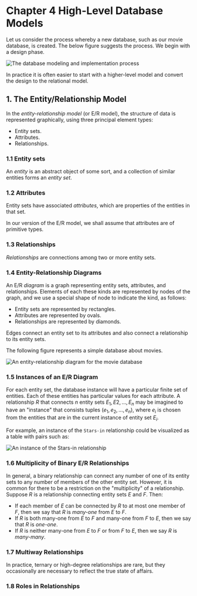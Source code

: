 # Chapter 4 High-Level Database Models

Let us consider the process whereby a new database, such as our movie database,
is created. The below figure suggests the process. We begin with a design phase.

![The database modeling and implementation process](https://i.loli.net/2021/10/04/LFCOQwxeftvXADm.png)

In practice it is often easier to start with a higher-level model and convert the
design to the relational model.

## 1. The Entity/Relationship Model

In the *entity-relationship model* (or E/R model), the structure of data is
represented graphically, using three principal element types:

+ Entity sets.
+ Attributes.
+ Relationships.

### 1.1 Entity sets

An *entity* is an abstract object of some sort, and a collection of similar entities
forms an *entity set*.

### 1.2 Attributes

Entity sets have associated *attributes*, which are properties of the entities
in that set.

In our version of the E/R model, we shall assume that attributes are of primitive
types.

### 1.3 Relationships

*Relationships* are connections among two or more entity sets.

### 1.4 Entity-Relationship Diagrams

An E/R *diagram* is a graph representing entity sets, attributes, and relationships.
Elements of each these kinds are represented by nodes of the graph, and we
use a special shape of node to indicate the kind, as follows:

+ Entity sets are represented by rectangles.
+ Attributes are represented by ovals.
+ Relationships are represented by diamonds.

Edges connect an entity set to its attributes and also connect a relationship to
its entity sets.

The following figure represents a simple database about movies.

![An entity-relationship diagram for the movie database]()

### 1.5 Instances of an E/R Diagram

For each entity set, the database instance will have a particular finite set of
entities. Each of these entities has particular values for each attribute.
A relationship $R$ that connects $n$ entity sets $E_{1},E{2},\dots,E_{n}$ may be
imagined to have an "instance" that consists tuples $(e_{1},e_{2},\dots,e_{n})$,
where $e_{i}$ is chosen from the entities that are in the current instance of
entity set $E_{i}$.

For example, an instance of the `Stars-in` relationship could be visualized as a
table with pairs such as:

<!-- TODO: add the picture -->
![An instance of the Stars-in relationship](.)

### 1.6 Multiplicity of Binary E/R Relationships

In general, a binary relationship can connect any number of one of its entity sets
to any number of members of the other entity set. However, it is common for there
to be a restriction on the "multiplicity" of a relationship. Suppose $R$ is a
relationship connecting entity sets $E$ and $F$. Then:

+ If each member of $E$ can be connected by $R$ to at most one member of $F$, then
we say that $R$ is *many-one* from $E$ to $F$.
+ If $R$ is both many-one from $E$ to $F$ and many-one from $F$ to $E$, then we say
that $R$ is *one-one*.
+ If $R$ is neither many-one from $E$ to $F$ or from $F$ to $E$, then we say $R$
is *many-many*.

### 1.7 Multiway Relationships

In practice, ternary or high-degree relationships are rare, but they occasionally
are necessary to reflect the true state of affairs.

### 1.8 Roles in Relationships
